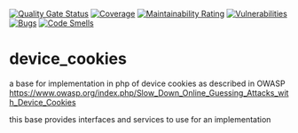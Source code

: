 [![Quality Gate Status](https://sonarcloud.io/api/project_badges/measure?project=n3amil_device_cookies&metric=alert_status)](https://sonarcloud.io/dashboard?id=n3amil_device_cookies)
[![Coverage](https://sonarcloud.io/api/project_badges/measure?project=n3amil_device_cookies&metric=coverage)](https://sonarcloud.io/dashboard?id=n3amil_device_cookies)
[![Maintainability Rating](https://sonarcloud.io/api/project_badges/measure?project=n3amil_device_cookies&metric=sqale_rating)](https://sonarcloud.io/dashboard?id=n3amil_device_cookies)
[![Vulnerabilities](https://sonarcloud.io/api/project_badges/measure?project=n3amil_device_cookies&metric=vulnerabilities)](https://sonarcloud.io/dashboard?id=n3amil_device_cookies)
[![Bugs](https://sonarcloud.io/api/project_badges/measure?project=n3amil_device_cookies&metric=bugs)](https://sonarcloud.io/dashboard?id=n3amil_device_cookies)
[![Code Smells](https://sonarcloud.io/api/project_badges/measure?project=n3amil_device_cookies&metric=code_smells)](https://sonarcloud.io/dashboard?id=n3amil_device_cookies)

# device_cookies
a base for implementation in php of device cookies as described in OWASP https://www.owasp.org/index.php/Slow_Down_Online_Guessing_Attacks_with_Device_Cookies

this base provides interfaces and services to use for an implementation
